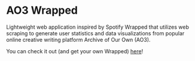 # AO3 Wrapped

Lightweight web application inspired by Spotify Wrapped that utilizes web scraping to generate user statistics and data visualizations from popular online creative writing platform Archive of Our Own (AO3).

You can check it out (and get your own Wrapped) [here](https://ao3wrapped.lol)!
